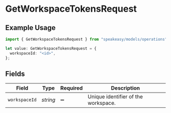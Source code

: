 # GetWorkspaceTokensRequest

## Example Usage

```typescript
import { GetWorkspaceTokensRequest } from "speakeasy/models/operations";

let value: GetWorkspaceTokensRequest = {
  workspaceId: "<id>",
};
```

## Fields

| Field                               | Type                                | Required                            | Description                         |
| ----------------------------------- | ----------------------------------- | ----------------------------------- | ----------------------------------- |
| `workspaceId`                       | *string*                            | :heavy_minus_sign:                  | Unique identifier of the workspace. |